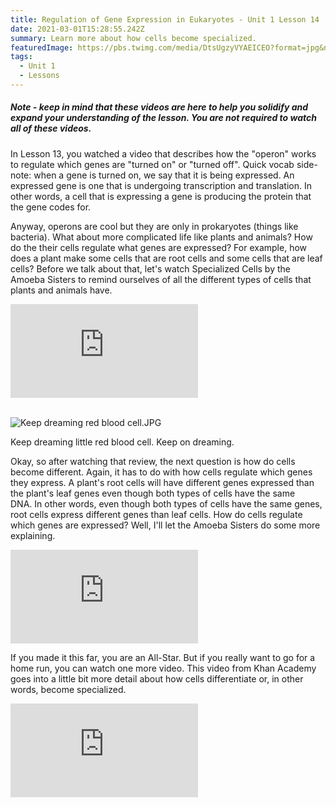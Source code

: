 ```yaml
---
title: Regulation of Gene Expression in Eukaryotes - Unit 1 Lesson 14
date: 2021-03-01T15:28:55.242Z
summary: Learn more about how cells become specialized.
featuredImage: https://pbs.twimg.com/media/DtsUgzyVYAEICEO?format=jpg&name=large
tags:
  - Unit 1
  - Lessons
---
```

##### *Note - keep in mind that these videos are here to help you solidify and expand your understanding of the lesson. You are not required to watch all of these videos.*

In Lesson 13, you watched a video that describes how the "operon" works to regulate which genes are "turned on" or "turned off". Quick vocab side-note: when a gene is turned on, we say that it is being expressed. An expressed gene is one that is undergoing transcription and translation. In other words, a cell that is expressing a gene is producing the protein that the gene codes for. 

Anyway, operons are cool but they are only in prokaryotes (things like bacteria). What about more complicated life like plants and animals? How do the their cells regulate what genes are expressed? For example, how does a plant make some cells that are root cells and some cells that are leaf cells? Before we talk about that, let's watch Specialized Cells by the Amoeba Sisters to remind ourselves of all the different types of cells that plants and animals have.

<div class="youtube-container"><iframe class="responsive-iframe" src="https://www.youtube.com/embed/wNe6RuK0FfA" frameborder="0" allow="accelerometer; autoplay; clipboard-write; encrypted-media; gyroscope; picture-in-picture" allowfullscreen></iframe></div>

<br>

![Keep dreaming red blood cell.JPG](https://pbs.twimg.com/media/DtsUgzyVYAEICEO?format=jpg&name=large)

Keep dreaming little red blood cell. Keep on dreaming.

Okay, so after watching that review, the next question is how do cells become different. Again, it has to do with how cells regulate which genes they express. A plant's root cells will have different genes expressed than the plant's leaf genes even though both types of cells have the same DNA. In other words, even though both types of cells have the same genes, root cells express different genes than leaf cells. How do cells regulate which genes are expressed? Well, I'll let the Amoeba Sisters do some more explaining.

<div class="youtube-container"><iframe class="responsive-iframe" src="https://www.youtube.com/embed/t3g26p9Mh_k" frameborder="0" allow="accelerometer; autoplay; clipboard-write; encrypted-media; gyroscope; picture-in-picture" allowfullscreen></iframe></div>

If you made it this far, you are an All-Star. But if you really want to go for a home run, you can watch one more video. This video from Khan Academy goes into a little bit more detail about how cells differentiate or, in other words, become specialized.

<div class="youtube-container"><iframe class="responsive-iframe" src="https://www.youtube.com/embed/YtvL-LQlPrU" frameborder="0" allow="accelerometer; autoplay; clipboard-write; encrypted-media; gyroscope; picture-in-picture" allowfullscreen></iframe></div>